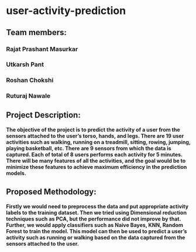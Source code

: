 # user-activity-prediction

## Team members:
### Rajat Prashant Masurkar
### Utkarsh Pant
### Roshan Chokshi
### Ruturaj Nawale

## Project Description:
#### The objective of the project is to predict the activity of a user from the sensors attached to the user’s torso, hands, and legs. There are 19 user activities such as walking, running on a treadmill, sitting, rowing, jumping, playing basketball, etc. There are 9 sensors from which the data is captured. Each of total of 8 users performs each activity for 5 minutes. There will be many features of all the activities, and the goal would be to minimize these features to achieve maximum efficiency in the prediction models.

## Proposed Methodology:
#### Firstly we would need to preprocess the data and put appropriate activity labels to the training dataset. Then we tried using Dimensional reduction techniques such as PCA, but the performance did not improve by that. Further, we would apply classifiers such as Naive Bayes, KNN, Random Forest to train the model. This model can then be used to predict a user’s activity such as running or walking based on the data captured from the sensors attached to the user.
